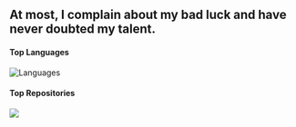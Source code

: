 ## At most, I complain about my bad luck and have never doubted my talent.
#### Top Languages
![Languages](https://github-readme-stats.vercel.app/api/top-langs/?username=vshou&hide_title=true&hide_border=true&layout=compact&bg_color=141321&theme=radical)
#### Top Repositories
<a href="https://github.com/fine-snow/finesnow">
  <img align="center" src="https://github-readme-stats.vercel.app/api/pin/?username=fine-snow&repo=finesnow&theme=radical&hide_border=true&layout=compact"/>
</a>

